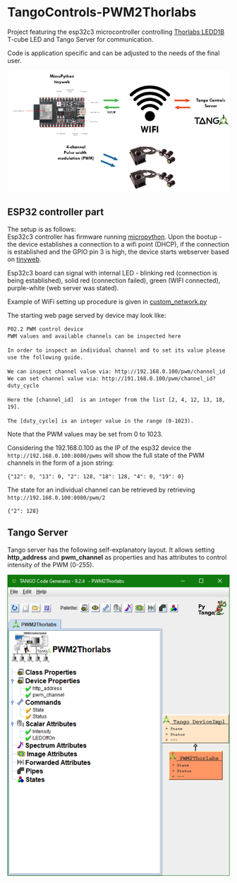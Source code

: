 # TangoControls-PWM2Thorlabs
Project featuring the esp32c3 microcontroller controlling [Thorlabs LEDD1B](https://www.thorlabs.de/thorproduct.cfm?partnumber=LEDD1B) T-cube LED and Tango Server for communication.

Code is application specific and can be adjusted to the needs of the final user.

![Illustration](https://raw.githubusercontent.com/lorcat/TangoControls-PWM2Thorlabs/main/images/esp32-tango.png "Setup illustration")

## ESP32 controller part
The setup is as follows: <br/>
Esp32c3 controller has firmware running [micropython](https://micropython.org/download/esp32c3-usb/).
Upon the bootup - the device establishes a connection to a wifi point (DHCP), if the connection is established and 
the GPIO pin 3 is high, the device starts webserver based on [tinyweb](https://github.com/belyalov/tinyweb).

Esp32c3 board can signal with internal LED - blinking red (connection is being established), solid red (connection failed), 
green (WIFI connected), purple-white (web server was stated).

Example of WiFi setting up procedure is given in [custom_network.py](https://github.com/lorcat/TangoControls-PWM2Thorlabs/blob/main/Esp32/custom_network.py)

The starting web page served by device may look like:

    P02.2 PWM control device
    PWM values and available channels can be inspected here

    In order to inspect an individual channel and to set its value please use the following guide.

    We can inspect channel value via: http://192.168.0.100/pwm/channel_id
    We can set channel value via: http://191.168.0.100/pwm/channel_id?duty_cycle
    
    Here the [channel_id]  is an integer from the list [2, 4, 12, 13, 18, 19].

    The [duty_cycle] is an integer value in the range (0-1023).

Note that the PWM values may be set from 0 to 1023.


Considering the 192.168.0.100 as the IP of the esp32 device the `http://192.168.0.100:8080/pwms` will show the full state of the PWM channels in the form of a json string:
    
    {"12": 0, "13": 0, "2": 128, "18": 128, "4": 0, "19": 0}

The state for an individual channel can be retrieved by retrieving `http://192.168.0.100:8080/pwm/2`

    {"2": 128}

## Tango Server

Tango server has the following self-explanatory layout. It allows setting **http_address** 
and **pwm_channel** as properties and has attributes to control intensity of the PWM (0-255).

![Pogo Setup](https://raw.githubusercontent.com/lorcat/TangoControls-PWM2Thorlabs/main/images/pogo_snapshot.png "Pogo Setup illustration")






